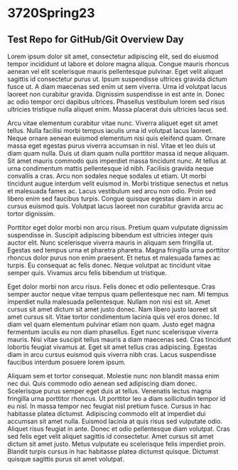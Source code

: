 # 3720Spring23
## Test Repo for GitHub/Git Overview Day


Lorem ipsum dolor sit amet, consectetur adipiscing elit, sed do eiusmod tempor incididunt ut labore et dolore magna aliqua. Congue mauris rhoncus aenean vel elit scelerisque mauris pellentesque pulvinar. Eget velit aliquet sagittis id consectetur purus ut. Ipsum suspendisse ultrices gravida dictum fusce ut. A diam maecenas sed enim ut sem viverra. Urna id volutpat lacus laoreet non curabitur gravida. Dignissim suspendisse in est ante in. Donec ac odio tempor orci dapibus ultrices. Phasellus vestibulum lorem sed risus ultricies tristique nulla aliquet enim. Massa placerat duis ultricies lacus sed.

Arcu vitae elementum curabitur vitae nunc. Viverra aliquet eget sit amet tellus. Nulla facilisi morbi tempus iaculis urna id volutpat lacus laoreet. Neque ornare aenean euismod elementum nisi quis eleifend quam. Ornare massa eget egestas purus viverra accumsan in nisl. Vitae et leo duis ut diam quam nulla. Duis ut diam quam nulla porttitor massa id neque aliquam. Sit amet mauris commodo quis imperdiet massa tincidunt nunc. At tellus at urna condimentum mattis pellentesque id nibh. Facilisis gravida neque convallis a cras. Arcu non sodales neque sodales ut etiam. Ut morbi tincidunt augue interdum velit euismod in. Morbi tristique senectus et netus et malesuada fames ac. Lacus vestibulum sed arcu non odio. Proin sed libero enim sed faucibus turpis. Congue quisque egestas diam in arcu cursus euismod quis. Volutpat lacus laoreet non curabitur gravida arcu ac tortor dignissim.

Porttitor eget dolor morbi non arcu risus. Pretium quam vulputate dignissim suspendisse in. Suscipit adipiscing bibendum est ultricies integer quis auctor elit. Nunc scelerisque viverra mauris in aliquam sem fringilla ut. Egestas sed tempus urna et pharetra pharetra. Magna fringilla urna porttitor rhoncus dolor purus non enim praesent. Et netus et malesuada fames ac turpis. Eu consequat ac felis donec. Neque volutpat ac tincidunt vitae semper quis. Vivamus arcu felis bibendum ut tristique.

Eget dolor morbi non arcu risus. Felis donec et odio pellentesque. Cras semper auctor neque vitae tempus quam pellentesque nec nam. Mi tempus imperdiet nulla malesuada pellentesque. Nullam non nisi est sit. Amet cursus sit amet dictum sit amet justo donec. Nam libero justo laoreet sit amet cursus sit. Vitae tortor condimentum lacinia quis vel eros donec. Id diam vel quam elementum pulvinar etiam non quam. Justo eget magna fermentum iaculis eu non diam phasellus. Eget nunc scelerisque viverra mauris. Nisi vitae suscipit tellus mauris a diam maecenas sed. Cras tincidunt lobortis feugiat vivamus at. Eget sit amet tellus cras adipiscing. Egestas diam in arcu cursus euismod quis viverra nibh cras. Lacus suspendisse faucibus interdum posuere lorem ipsum.

Aliquam sem et tortor consequat. Molestie nunc non blandit massa enim nec dui. Quis commodo odio aenean sed adipiscing diam donec. Scelerisque purus semper eget duis at tellus. Venenatis lectus magna fringilla urna porttitor rhoncus. Ut porttitor leo a diam sollicitudin tempor id eu nisl. In massa tempor nec feugiat nisl pretium fusce. Cursus in hac habitasse platea dictumst. Adipiscing commodo elit at imperdiet dui accumsan sit amet nulla. Euismod lacinia at quis risus sed vulputate odio. Aliquet risus feugiat in ante. Donec et odio pellentesque diam volutpat. Cras sed felis eget velit aliquet sagittis id consectetur. Amet cursus sit amet dictum sit amet justo. Metus vulputate eu scelerisque felis imperdiet proin. Blandit turpis cursus in hac habitasse platea dictumst quisque. Dictumst quisque sagittis purus sit amet volutpat.
